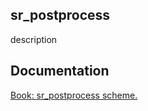 ## sr_postprocess

description

## Documentation

[Book: sr_postprocess scheme.](https://xray-forge.github.io/stalker-xrf-book/script_engine/schemes/sr_postprocess.html)
